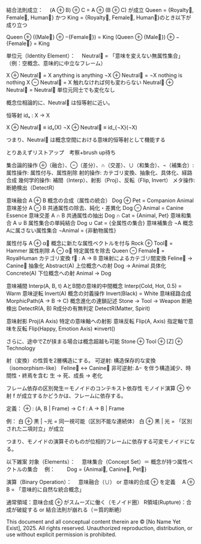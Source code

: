 結合法則成立：
 (A ⊕ B) ⊕ C = A ⊕ (B ⊕ C) が成立
Queen = {Royalty⃗, Female⃗, Human⃗} かつ King = {Royalty⃗, Female⃗, Human⃗}のとき以下が成り立つ

Queen ⊕ ({Male⃗} ⊕ −{Female⃗}) = King
(Queen ⊕ {Male⃗}) ⊕ −{Female⃗} = King

単位元（Identity Element）：
 Neutral⃗ = 「意味を変えない無属性集合」
 （例：空概念、意味的に中立なフレーム）

X ⊕ Neutral⃗ = X anything is anything
¬X ⊕ Neutral⃗ = ¬X nothing is nothing
X ⊖ Neutral⃗ = X  触れなければ何も変わらない
Neutral⃗ ⊕ Neutral⃗ = Neutral⃗  単位元同士でも変化なし


概念位相論的に、Neutral⃗ は恒等射に近い。

恒等射 idₓ : X → X

X ⊕ Neutral⃗ ≡ idₓ(X)
¬X ⊕ Neutral⃗ ≡ id_{¬X}(¬X)

つまり、Neutral⃗ は概念空間における意味的恒等射として機能する



とりあえずリストアップ　考察+brush up待ち

集合論的操作	⊕（融合）、⊖（差分）、∩（交差）、∪（和集合）、¬（補集合）:
属性操作:	属性付与、属性削除
射的操作:	カテゴリ変換、抽象化、具体化、経路合成
幾何学的操作:	補間（Interp）、射影（Proj）、反転（Flip, Invert）
メタ操作:	断絶検出（DetectR）


意味融合	A ⊕ B	概念の合成（属性の統合）	Dog ⊕ Pet = Companion Animal
意味差分	A ⊖ B	共通属性の除去、純化・差異化	Dog ⊖ Animal = Canine Essence
意味交差	A ∩ B	共通属性の抽出	Dog ∩ Cat = {Animal, Pet}
意味和集合	A ∪ B	属性集合の単純結合	Dog ∪ Cat = {全属性の集合}
意味補集合	¬A	概念Aに属さない属性集合	¬Animal = {非動物属性}

属性付与	A ⊕ α⃗	概念に新たな属性ベクトルを付与	Rock ⊕ Tool⃗ = Hammer
属性削除	A ⊖ α⃗	特定属性を除去	Queen ⊖ Female⃗ = RoyalHuman
カテゴリ変換	f⃗ : A → B	意味射によるカテゴリ間変換	Feline⃗ → Canine⃗
抽象化	Abstract(A)	上位概念への射	Dog → Animal
具体化	Concrete(A)	下位概念への射	Animal → Dog

意味補間	Interp(A, B, t)	AとB間の意味的中間概念	Interp(Cold, Hot, 0.5) = Warm
意味逆転	Invert(A)	概念の対義操作	Invert(Black) = White
意味経路合成	MorphicPath(A → B → C)	概念進化の連鎖記述	Stone → Tool → Weapon
断絶検出	DetectR(A, B)	R成分の有無判定	DetectR(Matter, Spirit)

意味射影	Proj(A	Axis)	特定の意味軸への射影
意味反転	Flip(A, Axis)	指定軸で意味を反転	Flip(Happy, Emotion Axis) ※invert()

さらに、途中でZが挟まる場合は概念超越も可能
Stone ⊕ Tool ⊕ [Z] ⊕ Technology


射（変換）の性質を2層構造にする。
可逆射:	構造保存的な変換（isomorphism-like）	Feline⃗ ↔ Canine⃗
非可逆射:	Δ− を伴う構造減少、時間性・終焉を含む	生 → 死、成長 → 老化

フレーム依存の区別発生＝モノイドのコンテキスト依存性
モノイド演算 ⊕ や射 f が成立するかどうかは、フレームに依存する。

定義：
⊕ : (A, B | Frame) → C 
f : A → B | Frame

例：
    白 ⊕ 黒 | ¬光 = 同一視可能（区別不能な連続体）
    白 ⊕ 黒 | 光 = 「区別された二項対立」が成立

つまり、モノイドの演算そのものが位相的フレームに依存する可変モノイドになる。



以下雑案
対象（Elements）：
 意味集合（Concept Set）＝ 概念が持つ属性ベクトルの集合
 例：
  Dog = {Animal⃗, Canine⃗, Pet⃗}

演算（Binary Operation）：
 意味融合（∪） or 意味的合成 ⊕ を定義
 A ⊕ B = 「意味的に自然な統合概念」



通常領域：意味合成 ⊕ がスムーズに働く（モノイド圏）
R領域(Rupture)：合成が破綻する or 結合法則が崩れる（＝質的断絶）

This document and all conceptual content therein are © [No Name Yet Exist], 2025. All rights reserved. Unauthorized reproduction, distribution, or use without explicit permission is prohibited.   